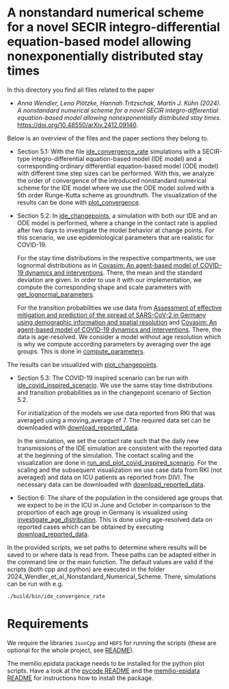 # A nonstandard numerical scheme for a novel SECIR integro-differential equation-based model allowing nonexponentially distributed stay times #

In this directory you find all files related to the paper
- _Anna Wendler, Lena Plötzke, Hannah Tritzschak, Martin J. Kühn (2024). A nonstandard numerical scheme for a novel SECIR integro-differential equation-based model allowing nonexponentially distributed stay times._ 
https://doi.org/10.48550/arXiv.2412.09140.

Below is an overview of the files and the paper sections they belong to. 

- Section 5.1: With the file [ide_convergence_rate](ide_convergence_rate.cpp) simulations with a SECIR-type integro-differential equation-based model (IDE model) and a corresponding ordinary differential equation-based model (ODE model) with different time step sizes can be performed. With this, we analyze the order of convergence of the introduced nonstandard numerical scheme for the IDE model where we use the ODE model solved with a 5th order Runge-Kutta scheme as groundtruth. The visualization of the results can be done with [plot_convergence](plot_convergence.py).

- Section 5.2: In [ide_changepoints](ide_changepoints.cpp), a simulation with both our IDE and an ODE model is performed, where a change in the contact rate is applied after two days to investigate the model behavior at change points. For this scenario, we use epidemiological parameters that are realistic for COVID-19. 

    For the stay time distributions in the respective compartments, we use lognormal distributions as in [Covasim: An agent-based model of COVID-19 dynamics and interventions](https://doi.org/10.1371/journal.pcbi.1009149). There, the mean and the standard deviation are given. In order to use it with our implementation, we compute the corresponding shape and scale parameters with [get_lognormal_parameters](get_lognormal_parameters.py).

    For the transition probabilities we use data from [Assessment of effective mitigation and prediction of the spread of SARS-CoV-2 in Germany using demographic information and spatial resolution](https://doi.org/10.1016/j.mbs.2021.108648) and [Covasim: An agent-based model of COVID-19 dynamics and interventions](https://doi.org/10.1371/journal.pcbi.1009149). There, the data is age-resolved. We consider a model without age resolution which is why we compute according parameters by averaging over the age groups. This is done in [compute_parameters](compute_parameters.cpp).


The results can be visualized with [plot_changepoints](plot_changepoints.py).

- Section 5.3: The COVID-19 inspired scenario can be run with [ide_covid_inspired_scenario](ide_covid_inspired_scenario.cpp). We use the same stay time distributions and transition probabilities as in the changepoint scenario of Section 5.2. 

    For initialization of the models we use data reported from RKI that was averaged using a moving_average of 7. The required data set can be downloaded with [download_reported_data](download_reported_data.py). 
    
    In the simulation, we set the contact rate such that the daily new transmissions of the IDE simulation are consistent with the reported data at the beginning of the simulation. The contact scaling and the visualization are done in [run_and_plot_covid_inspired_scenario](run_and_plot_covid_inspired_scenario.py). For the scaling and the subsequent visualization we use case data from RKI (not averaged) and data on ICU patients as reported from DIVI. The necessary data can be downloaded with [download_reported_data](download_reported_data.py).

- Section 6: The share of the population in the considered age groups that we expect to be in the ICU in June and October in comparison to the proportion of each age group in Germany is visualized using [investigate_age_distribution](investigate_age_distribution.py). This is done using age-resolved data on reported cases which can be obtained by executing [download_reported_data](download_reported_data.py).

In the provided scripts, we set paths to determine where results will be saved to or where data is read from. These paths can be adapted either in the command line or the main function. The default values are valid if the scripts (both cpp and python) are executed in the folder 2024_Wendler_et_al_Nonstandard_Numerical_Scheme. There, simulations can be run with e.g.
```bash
./build/bin/ide_convergence_rate
```

# Requirements
We require the libraries `JsonCpp` and `HDF5` for running the scripts (these are optional for the whole project, see [README](../../README.md)).

The memilio.epidata package needs to be installed for the python plot scripts. Have a look at the [pycode README](../../../pycode/README.rst) and the [memilio-epidata README](../../../pycode/memilio-epidata/README.rst) for instructions how to install the package.

